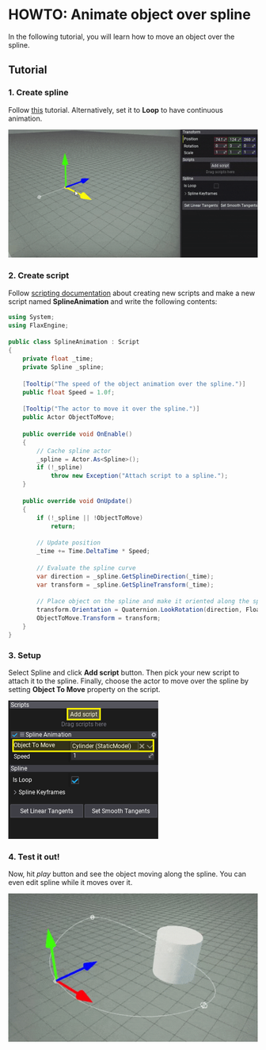 # HOWTO: Animate object over spline

In the following tutorial, you will learn how to move an object over the spline.

## Tutorial

### 1. Create spline

Follow [this](index.md) tutorial. Alternatively, set it to **Loop** to have continuous animation.

![Create Spline Editor](media/create-spline.gif)

### 2. Create script

Follow [scripting documentation](../../scripting/index.md) about creating new scripts and make a new script named **SplineAnimation** and write the following contents:

```cs
using System;
using FlaxEngine;

public class SplineAnimation : Script
{
    private float _time;
    private Spline _spline;

    [Tooltip("The speed of the object animation over the spline.")]
    public float Speed = 1.0f;

    [Tooltip("The actor to move it over the spline.")]
    public Actor ObjectToMove;

    public override void OnEnable()
    {
        // Cache spline actor
        _spline = Actor.As<Spline>();
        if (!_spline)
            throw new Exception("Attach script to a spline.");
    }

    public override void OnUpdate()
    {
        if (!_spline || !ObjectToMove)
            return;

        // Update position
        _time += Time.DeltaTime * Speed;

        // Evaluate the spline curve
        var direction = _spline.GetSplineDirection(_time);
        var transform = _spline.GetSplineTransform(_time);

        // Place object on the spline and make it oriented along the spline direction
        transform.Orientation = Quaternion.LookRotation(direction, Float3.Up) * transform.Orientation;
        ObjectToMove.Transform = transform;
    }
}
```

### 3. Setup

Select Spline and click **Add script** button. Then pick your new script to attach it to the spline.
Finally, choose the actor to move over the spline by setting **Object To Move** property on the script.

![Spline Animate Setup Editor](media/spline-animate-object-setup.png)

### 4. Test it out!

Now, hit *play* button and see the object moving along the spline. You can even edit spline while it moves over it.

![Animate Object Over Spline](media/animate-object-over-spline.gif)

